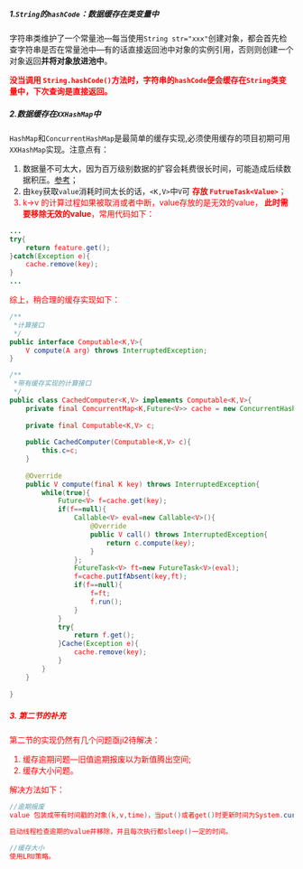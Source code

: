 ##### 1.`String`的`hashCode`：数据缓存在类变量中

字符串类维护了一个常量池—每当使用`String str="xxx"`创建对象，都会首先检查字符串是否在常量池中—有的话直接返回池中对象的实例引用，否则则创建一个对象返回**并将对象放进池中**。

**<font color=red>没当调用 `String.hashCode()`方法时，字符串的`hashCode`便会缓存在`String`类变量中，下次查询是直接返回。**</font>

##### 2.数据缓存在`XXHashMap`中

`HashMap`和`ConcurrentHashMap`是最简单的缓存实现,必须使用缓存的项目初期可用`XXHashMap`实现。注意点有：

1. 数据量不可太大，因为百万级别数据的扩容会耗费很长时间，可能造成后续数据积压。[参考](https://github.com/dugenkui03/java-source-code/blob/master/src/test/java/performance/HashMapTest.java)；
2. 由`key`获取`value`消耗时间太长的话，`<K,V>`中`V`可 **<font color=red>存放 `FutrueTask<Value>`**；
3. k->v 的计算过程如果被取消或者中断，value存放的是无效的value，**<font color=red> 此时需要移除无效的value</font>**，常用代码如下：
```java
...
try{
    return feature.get();
}catch(Exception e){
    cache.remove(key);
}
...
```

综上，稍合理的缓存实现如下：

```java
/**
 *计算接口
 */
public interface Computable<K,V>{
    V compute(A arg) throws InterruptedException;
}

/**
 *带有缓存实现的计算接口
 */
public class CachedComputer<K,V> implements Computable<K,V>{
    private final ComcurrentMap<K,Future<V>> cache = new ConcurrentHashMap<A,Future<V>>();
    
    private final Computable<K,V> c;
    
    public CachedComputer(Computable<K,V> c){
        this.c=c;
    }
    
    @Override
    public V compute(final K key) throws InterruptedException{
        while(true){
            Future<V> f=cache.get(key);
            if(f==null){
                Callable<V> eval=new Callable<V>(){
                    @Override
                    public V call() throws InterruptedException{
                        return c.compute(key);
                    }
                };
                FutureTask<V> ft=new FutureTask<V>(eval);
                f=cache.putIfAbsent(key,ft);
                if(f==null){
                    f=ft;
                    f.run();
                }
            }
            try{
                return f.get();
            }Cache(Exception e){
                cache.remove(key);
            }
        }
    }
    
}
```

##### 3. 第二节的补充

第二节的实现仍然有几个问题亟ji2待解决：
1. 缓存逾期问题—旧值逾期报废以为新值腾出空间;
2. 缓存大小问题。

解决方法如下：
```java
//逾期报废
value 包装成带有时间戳的对象(k,v,time)，当put()或者get()时更新时间为System.currentTime();

启动线程检查逾期的value并移除，并且每次执行都sleep()一定的时间。

//缓存大小
使用LRU策略。
```

